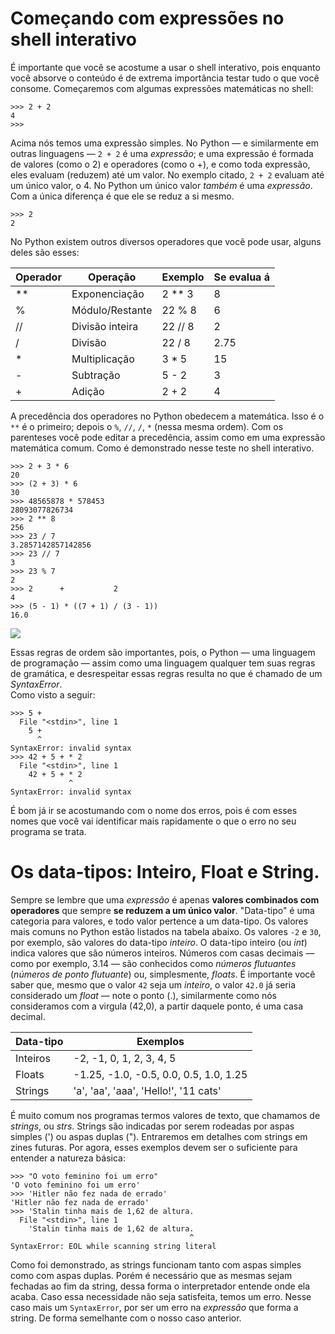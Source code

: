 # Começando com expressões no shell interativo

É importante que você se acostume a usar o shell interativo, pois enquanto você absorve o conteúdo é de extrema importância testar tudo o que você consome.
Começaremos com algumas expressões matemáticas no shell:
```
>>> 2 + 2
4
>>>
```
Acima nós temos uma expressão simples. No Python — e similarmente em outras linguagens — `2 + 2` é uma *expressão*; e uma expressão é formada de valores (como o 2) e operadores (como o +), e como toda expressão, eles evaluam (reduzem) até um valor.
No exemplo citado, `2 + 2` evaluam até um único valor, o 4. No Python um único valor *também* é uma *expressão*. Com a única diferença é que ele se reduz a si mesmo.
```
>>> 2
2
```
No Python existem outros diversos operadores que você pode usar, alguns deles são esses:

| Operador | Operação        | Exemplo | Se evalua á |
| -------- | --------------- | ------- | ----------- |
|    **    | Exponenciação   | 2 ** 3  | 8           |
|    %     | Módulo/Restante | 22 % 8  | 6           |
|    //    | Divisão inteira | 22 // 8 | 2           |
|    /     | Divisão         | 22 / 8  | 2.75        |
|    *     | Multiplicação   | 3 * 5   | 15          |
|    -     | Subtração       | 5 - 2   | 3           |
|    +     | Adição          | 2 + 2   | 4           |

A precedência dos operadores no Python obedecem a matemática. Isso é o `**` é o primeiro; depois o `%`, `//`, `/`, `*` (nessa mesma ordem).
Com os parenteses você pode editar a precedência, assim como em uma expressão matemática comum.
Como é demonstrado nesse teste no shell interativo.
```
>>> 2 + 3 * 6
20
>>> (2 + 3) * 6
30
>>> 48565878 * 578453
28093077826734
>>> 2 ** 8
256
>>> 23 / 7
3.2857142857142856
>>> 23 // 7
3
>>> 23 % 7
2
>>> 2      +           2
4
>>> (5 - 1) * ((7 + 1) / (3 - 1))
16.0
```
<img src="https://automatetheboringstuff.com/2e/images/000066.jpg">

Essas regras de ordem são importantes, pois, o Python — uma linguagem de programação — assim como uma linguagem qualquer tem suas regras de gramática, e desrespeitar essas regras resulta no que é chamado de um *SyntaxError*.<br>
Como visto a seguir:
```
>>> 5 +
  File "<stdin>", line 1
    5 +
      ^
SyntaxError: invalid syntax
>>> 42 + 5 + * 2
  File "<stdin>", line 1
    42 + 5 + * 2
             ^
SyntaxError: invalid syntax
```
É bom já ir se acostumando com o nome dos erros, pois é com esses nomes que você vai identificar mais rapidamente o que o erro no seu programa se trata.


# Os data-tipos: Inteiro, Float e String.


Sempre se lembre que uma *expressão* é apenas **valores combinados com operadores** que sempre **se reduzem a um único valor**. "Data-tipo" é uma categoria para valores, e todo valor pertence a um data-tipo. Os valores mais comuns no Python estão listados na tabela abaixo. Os valores `-2` e `30`, por exemplo, são valores do data-tipo *inteiro*. O data-tipo inteiro (ou *int*) indica valores que são números inteiros. Números com casas decimais — como por exemplo, 3.14 — são conhecidos como *números flutuantes* (*números de ponto flutuante*) ou, simplesmente, *floats*. É importante você saber que, mesmo que o valor `42` seja um *inteiro*, o valor `42.0` já seria considerado um *float* — note o ponto (.), similarmente como nós consideramos com a virgula (42,0), a partir daquele ponto, é uma casa decimal.

| Data-tipo | Exemplos                               |
| --------- | -------------------------------------- |
| Inteiros  | -2, -1, 0, 1, 2, 3, 4, 5               |
| Floats    | -1.25, -1.0, -0.5, 0.0, 0.5, 1.0, 1.25 |
| Strings   | 'a', 'aa', 'aaa', 'Hello!', '11 cats'  |

É muito comum nos programas termos valores de texto, que chamamos de *strings*, ou *strs*. Strings são indicadas por serem rodeadas por aspas simples (') ou aspas duplas ("). Entraremos em detalhes com strings em zines futuras. Por agora, esses exemplos devem ser o suficiente para entender a natureza básica:
```
>>> "O voto feminino foi um erro"
'O voto feminino foi um erro'
>>> 'Hitler não fez nada de errado'
'Hitler não fez nada de errado'
>>> 'Stalin tinha mais de 1,62 de altura.
  File "<stdin>", line 1
    'Stalin tinha mais de 1,62 de altura.
                                        ^
SyntaxError: EOL while scanning string literal
```
Como foi demonstrado, as strings funcionam tanto com aspas simples como com aspas duplas. Porém é necessário que as mesmas sejam fechadas ao fim da string, dessa forma o interpretador entende onde ela acaba. Caso essa necessidade não seja satisfeita, temos um erro. Nesse caso mais um `SyntaxError`, por ser um erro na *expressão* que forma a string. De forma semelhante com o nosso caso anterior.
